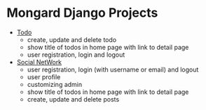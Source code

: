 # Mongard Django Projects 

+ [Todo](https://github.com/ali-a8s/mongard_django/tree/main/ToDo)
  - create, update and delete todo
  - show title of todos in home page with link to detail page
  - user registration, login and logout
+ [Social NetWork](https://github.com/ali-a8s/mongard_django/tree/main/Social)
  - user registration, login (with username or email) and logout
  - user profile
  - customizing admin 
  - show title of todos in home page with link to detail page 
  - create, update and delete posts

